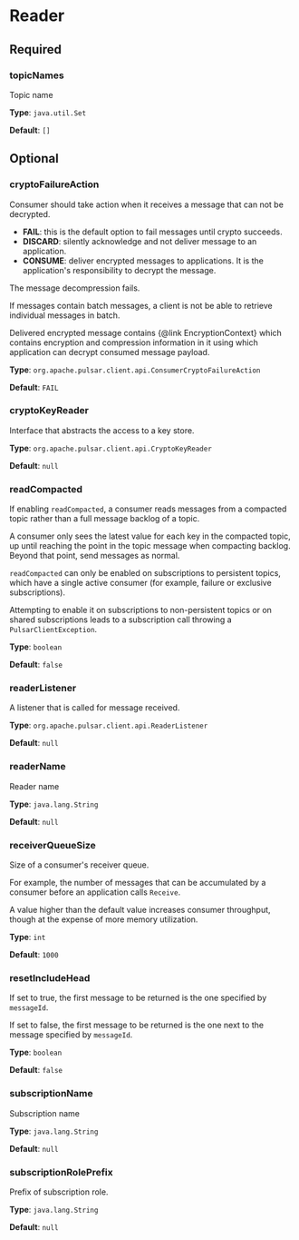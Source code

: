 # Reader

## Required
### topicNames
Topic name

**Type**: `java.util.Set`

**Default**: `[]`

## Optional
### cryptoFailureAction
Consumer should take action when it receives a message that can not be decrypted.
* **FAIL**: this is the default option to fail messages until crypto succeeds.
* **DISCARD**: silently acknowledge and not deliver message to an application.
* **CONSUME**: deliver encrypted messages to applications. It is the application's responsibility to decrypt the message.

The message decompression fails.

If messages contain batch messages, a client is not be able to retrieve individual messages in batch.

Delivered encrypted message contains {@link EncryptionContext} which contains encryption and compression information in it using which application can decrypt consumed message payload.

**Type**: `org.apache.pulsar.client.api.ConsumerCryptoFailureAction`

**Default**: `FAIL`

### cryptoKeyReader
Interface that abstracts the access to a key store.

**Type**: `org.apache.pulsar.client.api.CryptoKeyReader`

**Default**: `null`

### readCompacted
If enabling `readCompacted`, a consumer reads messages from a compacted topic rather than a full message backlog of a topic.

A consumer only sees the latest value for each key in the compacted topic, up until reaching the point in the topic message when compacting backlog. Beyond that point, send messages as normal.

`readCompacted` can only be enabled on subscriptions to persistent topics, which have a single active consumer (for example, failure or exclusive subscriptions).

Attempting to enable it on subscriptions to non-persistent topics or on shared subscriptions leads to a subscription call throwing a `PulsarClientException`.

**Type**: `boolean`

**Default**: `false`

### readerListener
A listener that is called for message received.

**Type**: `org.apache.pulsar.client.api.ReaderListener`

**Default**: `null`

### readerName
Reader name

**Type**: `java.lang.String`

**Default**: `null`

### receiverQueueSize
Size of a consumer's receiver queue.

For example, the number of messages that can be accumulated by a consumer before an application calls `Receive`.

A value higher than the default value increases consumer throughput, though at the expense of more memory utilization.

**Type**: `int`

**Default**: `1000`

### resetIncludeHead
If set to true, the first message to be returned is the one specified by `messageId`.

If set to false, the first message to be returned is the one next to the message specified by `messageId`.

**Type**: `boolean`

**Default**: `false`

### subscriptionName
Subscription name

**Type**: `java.lang.String`

**Default**: `null`

### subscriptionRolePrefix
Prefix of subscription role.

**Type**: `java.lang.String`

**Default**: `null`


